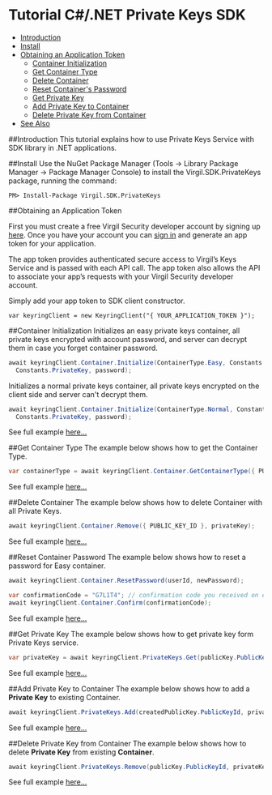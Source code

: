 # Tutorial C#/.NET Private Keys SDK 

- [Introduction](#introduction)
- [Install](#install)
- [Obtaining an Application Token](#obtaining-an-application-token)
  - [Container Initialization](#container-initialization)
  - [Get Container Type](#get-container-type)
  - [Delete Container](#delete-container)
  - [Reset Container's Password](#reset-container-password)
  - [Get Private Key](#get-private-key)
  - [Add Private Key to Container](#add-private-key-to-container)
  - [Delete Private Key from Container](#delete-private-key-from-container)
- [See Also](#see-also)

##Introduction
This tutorial explains how to use Private Keys Service with SDK library in .NET applications. 

##Install
Use the NuGet Package Manager (Tools -> Library Package Manager -> Package Manager Console) to install the Virgil.SDK.PrivateKeys package, running the command:

```
PM> Install-Package Virgil.SDK.PrivateKeys
```

##Obtaining an Application Token

First you must create a free Virgil Security developer account by signing up [here](https://virgilsecurity.com/account/signup). Once you have your account you can [sign in](https://virgilsecurity.com/account/signin) and generate an app token for your application.

The app token provides authenticated secure access to Virgil’s Keys Service and is passed with each API call. The app token also allows the API to associate your app’s requests with your Virgil Security developer account.

Simply add your app token to SDK client constructor.

```
var keyringClient = new KeyringClient("{ YOUR_APPLICATION_TOKEN }");
```

##Container Initialization
Initializes an easy private keys container, all private keys encrypted with account password, and server can decrypt them in case you forget container password.

```csharp
await keyringClient.Container.Initialize(ContainerType.Easy, Constants.PublicKeyId, 
  Constants.PrivateKey, password);
```

Initializes a normal private keys container, all private keys encrypted on the client side and server can't decrypt them.

```csharp
await keyringClient.Container.Initialize(ContainerType.Normal, Constants.PublicKeyId, 
  Constants.PrivateKey, password);
```

See full example [here...](https://github.com/VirgilSecurity/virgil-net/blob/master/Examples/SDK/InitializeContainerForPrivateKeys.cs)

##Get Container Type
The example below shows how to get the Container Type.

```csharp
var containerType = await keyringClient.Container.GetContainerType({ PUBLIC_KEY_ID });
```
See full example [here...](https://github.com/VirgilSecurity/virgil-net/blob/master/Examples/SDK/GetContainerType.cs)

##Delete Container
The example below shows how to delete Container with all Private Keys. 

```csharp
await keyringClient.Container.Remove({ PUBLIC_KEY_ID }, privateKey);
```
See full example [here...](https://github.com/VirgilSecurity/virgil-net/blob/master/Examples/SDK/DeleteContainerWithPrivateKeys.cs)

##Reset Container Password
The example below shows how to reset a password for Easy container.

```csharp
await keyringClient.Container.ResetPassword(userId, newPassword);

var confirmationCode = "G7L1T4"; // confirmation code you received on email.
await keyringClient.Container.Confirm(confirmationCode);
```
See full example [here...](https://github.com/VirgilSecurity/virgil-net/blob/master/Examples/SDK/ResetContainerPassword.cs)

##Get Private Key
The example below shows how to get private key form Private Keys service.

```csharp
var privateKey = await keyringClient.PrivateKeys.Get(publicKey.PublicKeyId);
```
See full example [here...](https://github.com/VirgilSecurity/virgil-net/blob/master/Examples/SDK/GetPrivateKey.cs)

##Add Private Key to Container
The example below shows how to add a **Private Key** to existing Container.

```csharp
await keyringClient.PrivateKeys.Add(createdPublicKey.PublicKeyId, privateKey);
```
See full example [here...](https://github.com/VirgilSecurity/virgil-net/blob/master/Examples/SDK/AddPrivateKeyToExistingContainer.cs)

##Delete Private Key from Container
The example below shows how to delete **Private Key** from existing **Container**.
```csharp
await keyringClient.PrivateKeys.Remove(publicKey.PublicKeyId, privateKey.Key);
```
See full example [here...](https://github.com/VirgilSecurity/virgil-net/blob/master/Examples/SDK/DeletePrivateKey.cs)


